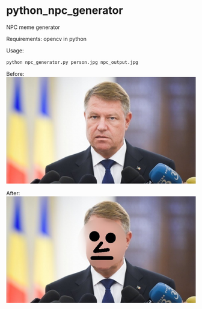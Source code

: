 # python_npc_generator
NPC meme generator

Requirements:
opencv in python

Usage:
```bash
python npc_generator.py person.jpg npc_output.jpg
```

Before:
![](examples/person.jpg)

After:
![](examples/npc.jpg)


